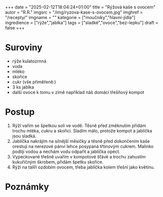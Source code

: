 
+++
date = "2025-02-12T18:04:24+01:00"
title = "Rýžová kaše s ovocem"
autor = "R.R."
imgsrc = "/img/ryzova-kase-s-ovocem.jpg"
imghref = "/recepty/"
imgname = ""
kategorie = ["moučníky","hlavní-jídla"]
ingredience = ["rýže","jablka"]
tags = ["sladké","ovoce","bez-lepku"]
draft = false
+++


# Suroviny
- rýže kulatozrnná
- voda
- mléko
- skořice
- cukr
(vše přiměřeně:)
- 3 ks jablka
- další ovoce k tomu v zimě například náš domácí třešňový kompot

# Postup
1. Rýží vařím se špetkou soli ve vodě. Těsně před změknutím přidám trochu mléka, cukru a skořici. Sladím málo, protože kompot a jablíčka jsou sladká.
2. Jablíčka nakrájím na silnější měsíčky a těsně před dokončením kaše orestuji na nerezové pánvi lehce posypaná třtinovým cukrem. Malinko podliji vodou a nechám vodu odpařit a jablíčka opéct.
3. Vypeckované třešně uvařím v kompotové šťávě a trochu zahustím kukuřičným škrobem, přidám špetku skořice.
4. Rýži na talíři ozdobím ovocem, třeba jablíčka kolem třešní jako květinu.

# Poznámky



<!-- --> 